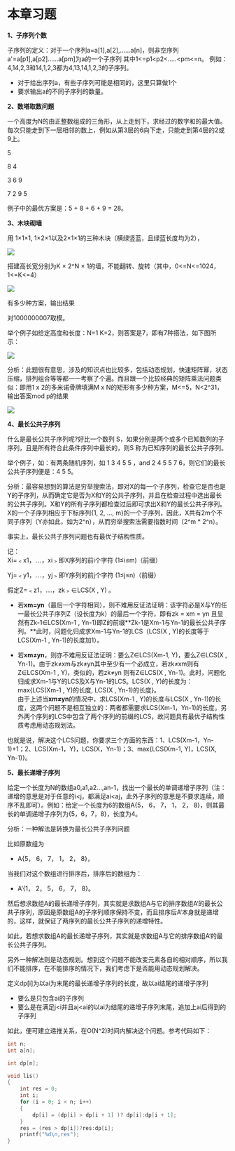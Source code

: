 # 本章习题

**1、子序列个数**

子序列的定义：对于一个序列a=a[1],a[2],......a[n]，则非空序列a'=a[p1],a[p2]......a[pm]为a的一个子序列
其中1<=p1<p2<.....<pm<=n。 例如：4,14,2,3和14,1,2,3都为4,13,14,1,2,3的子序列。
 - 对于给出序列a，有些子序列可能是相同的，这里只算做1个
 - 要求输出a的不同子序列的数量。

**2、数塔取数问题**

一个高度为N的由正整数组成的三角形，从上走到下，求经过的数字和的最大值。
每次只能走到下一层相邻的数上，例如从第3层的6向下走，只能走到第4层的2或9上。

   5
   
  8 4
  
 3 6 9
 
7 2 9 5

例子中的最优方案是：5 + 8 + 6 + 9 = 28。


**3、木块砌墙**

用 1×1×1, 1×2×1以及2×1×1的三种木块（横绿竖蓝，且绿蓝长度均为2），

![](../images/32~33/33.1.png)

搭建高长宽分别为K × 2^N × 1的墙，不能翻转、旋转（其中，0<=N<=1024，1<=K<=4）

![](../images/32~33/33.2.png)

有多少种方案，输出结果

对1000000007取模。

举个例子如给定高度和长度：N=1 K=2，则答案是7，即有7种搭法，如下图所示：

![](../images/32~33/33.3.png)

分析：此题很有意思，涉及的知识点也比较多，包括动态规划，快速矩阵幂，状态压缩，排列组合等等都一一考察了个遍。而且跟一个比较经典的矩阵乘法问题类似：即用1 x 2的多米诺骨牌填满M x N的矩形有多少种方案，M<=5，N<2^31，输出答案mod p的结果

![](../images/32~33/33.4.gif)


**4、最长公共子序列**

什么是最长公共子序列呢?好比一个数列 S，如果分别是两个或多个已知数列的子序列，且是所有符合此条件序列中最长的，则S 称为已知序列的最长公共子序列。  

举个例子，如：有两条随机序列，如 1 3 4 5 5 ，and 2 4 5 5 7 6，则它们的最长公共子序列便是：4 5 5。  

分析：最容易想到的算法是穷举搜索法，即对X的每一个子序列，检查它是否也是Y的子序列，从而确定它是否为X和Y的公共子序列，并且在检查过程中选出最长的公共子序列。X和Y的所有子序列都检查过后即可求出X和Y的最长公共子序列。X的一个子序列相应于下标序列{1, 2, …, m}的一个子序列，因此，X共有2m个不同子序列（Y亦如此，如为2^n），从而穷举搜索法需要指数时间（2^m * 2^n）。  

事实上，最长公共子序列问题也有最优子结构性质。  

记：  
  Xi=﹤x1，⋯，xi﹥即X序列的前i个字符 (1≤i≤m)（前缀）  
 
  Yj=﹤y1，⋯，yj﹥即Y序列的前j个字符 (1≤j≤n)（前缀）  

假定Z=﹤z1，⋯，zk﹥∈LCS(X , Y) 。 

* 若**xm=yn**（最后一个字符相同），则不难用反证法证明：该字符必是X与Y的任一最长公共子序列Z（设长度为k）的最后一个字符，即有zk = xm = yn 且显然有Zk-1∈LCS(Xm-1 , Yn-1)即Z的前缀**Zk-1是Xm-1与Yn-1的最长公共子序列。**此时，问题化归成求Xm-1与Yn-1的LCS（LCS(X , Y)的长度等于LCS(Xm-1 , Yn-1)的长度加1）。  

* 若**xm≠yn**，则亦不难用反证法证明：要么Z∈LCS(Xm-1, Y)，要么Z∈LCS(X , Yn-1)。由于zk≠xm与zk≠yn其中至少有一个必成立，若zk≠xm则有Z∈LCS(Xm-1 , Y)，类似的，若zk≠yn 则有Z∈LCS(X , Yn-1)。此时，问题化归成求Xm-1与Y的LCS及X与Yn-1的LCS。LCS(X , Y)的长度为：max{LCS(Xm-1 , Y)的长度, LCS(X , Yn-1)的长度}。  
由于上述当**xm≠yn**的情况中，求LCS(Xm-1 , Y)的长度与LCS(X , Yn-1)的长度，这两个问题不是相互独立的：两者都需要求LCS(Xm-1，Yn-1)的长度。另外两个序列的LCS中包含了两个序列的前缀的LCS，故问题具有最优子结构性质考虑用动态规划法。  

也就是说，解决这个LCS问题，你要求三个方面的东西：1、LCS(Xm-1，Yn-1)+1；2、LCS(Xm-1，Y)，LCS(X，Yn-1)；3、max{LCS(Xm-1, Y)，LCS(X, Yn-1)}。  

**5、最长递增子序列**

给定一个长度为N的数组a0,a1,a2...,an-1，找出一个最长的单调递增子序列（注：递增的意思是对于任意的i<j，都满足ai<aj，此外子序列的意思是不要求连续，顺序不乱即可）。例如：给定一个长度为6的数组A{5， 6， 7， 1， 2， 8}，则其最长的单调递增子序列为{5，6，7，8}，长度为4。

分析：一种解法是转换为最长公共子序列问题

比如原数组为
 - A{5， 6， 7， 1， 2， 8}，
 
当我们对这个数组进行排序后，排序后的数组为：
 - A‘{1， 2， 5， 6， 7， 8}。
 
然后想求数组A的最长递增子序列，其实就是求数组A与它的排序数组A‘的最长公共子序列，原因是原数组A的子序列顺序保持不变，而且排序后A‘本身就是递增的，这样，就保证了两序列的最长公共子序列的递增特性。

如此，若想求数组A的最长递增子序列，其实就是求数组A与它的排序数组A‘的最长公共子序列。

另外一种解法则是动态规划。想到这个问题不能改变元素各自的相对顺序，所以我们不能排序，在不能排序的情况下，我们考虑下是否能用动态规划解决。

定义dp[i]为以ai为末尾的最长递增子序列的长度，故以ai结尾的递增子序列
 - 要么是只包含ai的子序列
 - 要么是在满足j<i并且aj<ai的以ai为结尾的递增子序列末尾，追加上ai后得到的子序列
 
如此，便可建立递推关系，在O(N^2)时间内解决这个问题。参考代码如下：
```c
int n;
int a[n];

int dp[n];

void lis()
{
	int res = 0;
	int i;
	for (i = 0; i < n; i++)
	{
		dp[i] = (dp[i] > dp[i + 1] )? dp[i]:dp[i + 1];
	}
	res = (res > dp[i])?res:dp[i];
	printf("%d\n,res");
}
```
